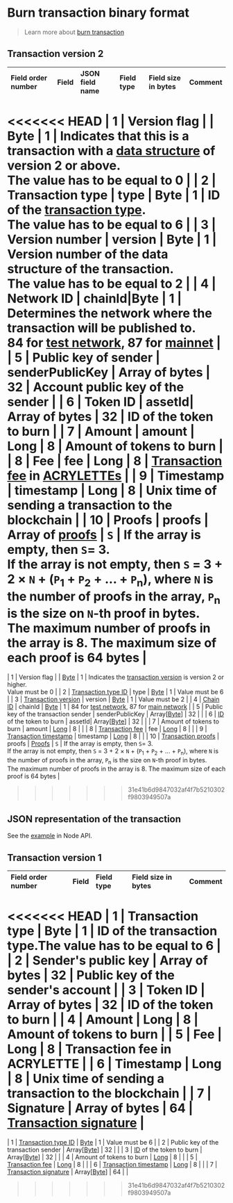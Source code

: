 # Burn transaction binary format

> Learn more about [burn transaction](/blockchain/transaction-type/burn-transaction.md)

## Transaction version 2

| Field order number | Field | JSON field name | Field type | Field size in bytes | Comment |
| :--- | :--- | :--- | :--- | :--- | :--- |
<<<<<<< HEAD
| 1 | Version flag | | Byte | 1 | Indicates that this is a transaction with a [data structure](/blockchain/transaction-data-structure.md) of version 2 or above. <br>The value has to be equal to 0 |
| 2 | Transaction type | type | Byte | 1 | ID of the [transaction type](/blockchain/transaction-type.md). <br>The value has to be equal to 6 |
| 3 | Version number | version | Byte | 1 | Version number of the data structure of the transaction.  <br>The value has to be equal to 2 |
| 4 | Network ID | chainId|Byte | 1 | Determines the network where the transaction will be published to. <br>84 for [test network](/blockchain/blockchain-network/test-network.md), 87 for [mainnet](/blockchain/blockchain-network/main-network.md) |
| 5 | Public key of sender | senderPublicKey | Array of bytes | 32 | Account public key of the sender |
| 6 | Token ID | assetId| Array of bytes | 32 | ID of the token to burn |
| 7 | Amount | amount | Long | 8 | Amount of tokens to burn |
| 8 | Fee | fee | Long | 8 | [Transaction fee](/blockchain/transaction-fee.md) in [ACRYLETTEs](/blockchain/token/acrylette.md) |
| 9 | Timestamp | timestamp | Long | 8 | Unix time of sending a transaction to the blockchain |
| 10 | Proofs | proofs | Array of [proofs](/blockchain/transaction-proof.md) | `S` | If the array is empty, then `S`= 3. <br>If the array is not empty, then `S` = 3 + 2 × `N` + (`P`<sub>1</sub> + `P`<sub>2</sub> + ... + `P`<sub>n</sub>), where `N` is the number of proofs in the array, `P`<sub>n</sub> is the size on `N`-th proof in bytes. <br>The maximum number of proofs in the array is 8. The maximum size of each proof is 64 bytes |
=======
| 1 | Version flag | | [Byte](/blockchain/blockchain/blockchain-data-types.md) | 1 | Indicates the [transaction version](/blockchain/transaction/transaction-version.md) is version 2 or higher.<br>Value must be 0 |
| 2 | [Transaction type ID](/blockchain/transaction-type.md) | type | [Byte](/blockchain/blockchain/blockchain-data-types.md) | 1 | Value must be 6 |
| 3 | [Transaction version](/blockchain/transaction/transaction-version.md) | version | [Byte](/blockchain/blockchain/blockchain-data-types.md) | 1 | Value must be 2 |
| 4 | [Chain ID](/blockchain/blockchain-network/chain-id.md) | chainId | [Byte](/blockchain/blockchain/blockchain-data-types.md) | 1 | 84 for [test network](/blockchain/blockchain-network/test-network.md), 87 for [main network](/blockchain/blockchain-network/main-network.md) |
| 5 | Public key of the transaction sender | senderPublicKey | Array[[Byte](/blockchain/blockchain/blockchain-data-types.md)] | 32 |  |
| 6 | [ID](/blockchain/token/token-id.md) of the token to burn | assetId| Array[[Byte](/blockchain/blockchain/blockchain-data-types.md)] | 32 |  |
| 7 | Amount of tokens to burn | amount | [Long](/blockchain/blockchain/blockchain-data-types.md) | 8 |  |
| 8 | [Transaction fee](/blockchain/transaction/transaction-fee.md) | fee | [Long](/blockchain/blockchain/blockchain-data-types.md) | 8 |  |
| 9 | [Transaction timestamp](/blockchain/transaction/transaction-timestamp.md) | timestamp | [Long](/blockchain/blockchain/blockchain-data-types.md) | 8 |  |
| 10 | [Transaction proofs](/blockchain/transaction/transaction-proof.md) | proofs | [Proofs](/blockchain/transaction/transaction-proof.md) | `S` | If the array is empty, then `S`= 3. <br>If the array is not empty, then `S` = 3 + 2 × `N` + (`P`<sub>1</sub> + `P`<sub>2</sub> + ... + `P`<sub>n</sub>), where `N` is the number of proofs in the array, `P`<sub>n</sub> is the size on `N`-th proof in bytes. <br>The maximum number of proofs in the array is 8. The maximum size of each proof is 64 bytes |
>>>>>>> 31e41b6d9847032af4f7b5210302f9803949507a

## JSON representation of the transaction

See the [example](https://nodes.wavesplatform.com/transactions/info/csr25XQHT1c965Fg7cY2vJ7XHYVsudPYrUbdaFqgaqL) in Node API.

## Transaction version 1

| Field order number | Field | Field type | Field size in bytes | Comment |
| :--- | :--- | :--- | :--- | :--- |
<<<<<<< HEAD
| 1 | Transaction type | Byte | 1 | ID of the transaction type.The value has to be equal to 6 |
| 2 | Sender's public key | Array of bytes | 32 | Public key of the sender's account |
| 3 | Token ID | Array of bytes | 32 | ID of the token to burn |
| 4 | Amount | Long | 8 | Amount of tokens to burn |
| 5 | Fee | Long | 8 | Transaction fee in ACRYLETTE |
| 6 | Timestamp | Long | 8 | Unix time of sending a transaction to the blockchain |
| 7 | Signature | Array of bytes | 64 | [Transaction signature](/blockchain/transaction-signature.md) |
=======
| 1 | [Transaction type ID](/blockchain/transaction-type.md) | [Byte](/blockchain/blockchain/blockchain-data-types.md) | 1 | Value must be 6 |
| 2 | Public key of the transaction sender | Array[[Byte](/blockchain/blockchain/blockchain-data-types.md)] | 32 |  |
| 3 | [ID](/blockchain/token/token-id.md) of the token to burn | Array[[Byte](/blockchain/blockchain/blockchain-data-types.md)] | 32 |  |
| 4 | Amount of tokens to burn | [Long](/blockchain/blockchain/blockchain-data-types.md) | 8 |  |
| 5 | [Transaction fee](/blockchain/transaction/transaction-fee.md) | [Long](/blockchain/blockchain/blockchain-data-types.md) | 8 |  |
| 6 | [Transaction timestamp](/blockchain/transaction/transaction-timestamp.md) | [Long](/blockchain/blockchain/blockchain-data-types.md) | 8 |  |
| 7 | [Transaction signature](/blockchain/transaction/transaction-signature.md) | Array[[Byte](/blockchain/blockchain/blockchain-data-types.md)] | 64 |  |
>>>>>>> 31e41b6d9847032af4f7b5210302f9803949507a
